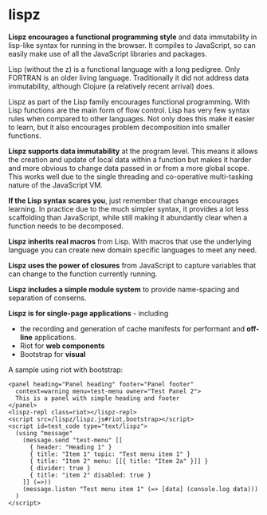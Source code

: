 # lispz
**Lispz encourages a functional programming style** and data immutability in lisp-like syntax for running in the browser. It compiles to JavaScript, so can easily make use of all the JavaScript libraries and packages.

Lisp (without the z) is a functional language with a long pedigree. Only FORTRAN is an older living language. Traditionally it did not address data immutability, although Clojure (a relatively recent arrival) does.

Lispz as part of the Lisp family encourages functional programming. With Lisp functions are the main form of flow control. Lisp has very few syntax rules when compared to other languages. Not only does this make it easier to learn, but it also encourages problem decomposition into smaller functions.

**Lispz supports data immutability** at the program level. This means it allows the creation and update of local data within a function but makes it harder and more obvious to change data passed in or from a more global scope. This works well due to the single threading and co-operative multi-tasking nature of the JavaScript VM.

**If the Lisp syntax scares you**, just remember that change encourages learning. In practice due to the much simpler syntax, it provides a lot less scaffolding than JavaScript, while still making it abundantly clear when a function needs to be decomposed.

**Lispz inherits real macros** from Lisp. With macros that use the underlying language you can create new domain specific languages to meet any need.

**Lispz uses the power of closures** from JavaScript to capture variables that can change to the function currently running.

**Lispz includes a simple module system** to provide name-spacing and separation of conserns.

**Lispz is for single-page applications** - including

* the recording and generation of cache manifests for performant and **off-line** applications.
* Riot for **web components**
* Bootstrap for **visual**

A sample using riot with bootstrap:

    <panel heading="Panel heading" footer="Panel footer"
      context=warning menu=test-menu owner="Test Panel 2">
      This is a panel with simple heading and footer
    </panel>
    <lispz-repl class=riot></lispz-repl>
    <script src=/lispz/lispz.js#riot,bootstrap></script>
    <script id=test_code type="text/lispz">
      (using "message"
        (message.send "test-menu" [[
          { header: "Heading 1" }
          { title: "Item 1" topic: "Test menu item 1" }
          { title: "Item 2" menu: [[{ title: "Item 2a" }]] }
          { divider: true }
          { title: "item 2" disabled: true }
        ]] (=>))
        (message.listen "Test menu item 1" (=> [data] (console.log data)))
      )
    </script>

